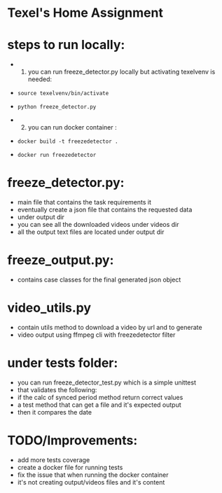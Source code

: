 # Texel's Home Assignment

# steps to run locally:
- 1) you can run freeze_detector.py locally but activating texelvenv is needed:
-     source texelvenv/bin/activate
-     python freeze_detector.py

- 2) you can run docker container :
-     docker build -t freezedetector .
-     docker run freezedetector

# freeze_detector.py:
- main file that contains the task requirements it 
- eventually create a json file that contains the requested data
- under output dir
- you can see all the downloaded videos under videos dir
- all the output text files are located under output dir

# freeze_output.py:
- contains case classes for the final generated json object

# video_utils.py
- contain utils method to download a video by url and to generate 
- video output using ffmpeg cli with freezedetector filter


# under tests folder:
- you can run freeze_detector_test.py which is a simple unittest
- that validates the following:
- if the calc of synced period method return correct values
- a test method that can get a file and it's expected output
- then it compares the date


# TODO/Improvements:
- add more tests coverage
- create a docker file for running tests
- fix the issue that when running the docker container
- it's not creating output/videos files and it's content